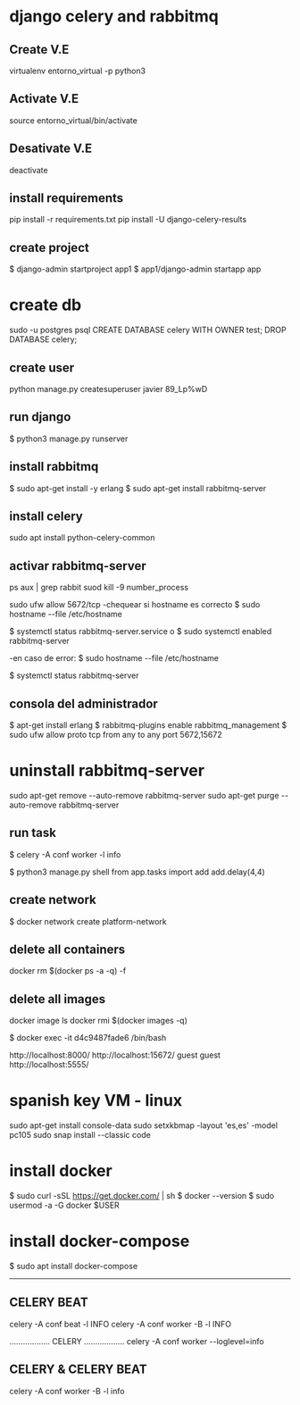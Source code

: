 # django celery and rabbitmq

## Create V.E
virtualenv entorno_virtual -p python3

## Activate V.E
source entorno_virtual/bin/activate

## Desativate V.E
deactivate

## install requirements
pip install -r requirements.txt 
pip install -U django-celery-results

## create project
$ django-admin startproject app1
$ app1/django-admin startapp app

# create db
sudo -u postgres psql
CREATE DATABASE celery WITH OWNER test;
DROP DATABASE celery;

## create user
python manage.py createsuperuser
javier
89_Lp%wD

## run django
$ python3 manage.py runserver

## install rabbitmq
$ sudo apt-get install -y erlang
$ sudo apt-get install rabbitmq-server

## install celery
sudo apt install python-celery-common

## activar rabbitmq-server
ps aux | grep rabbit
suod kill -9 number_process


sudo ufw allow 5672/tcp
-chequear si hostname es correcto
$ sudo hostname --file /etc/hostname

$ systemctl status rabbitmq-server.service
o
$ sudo systemctl enabled rabbitmq-server

-en caso de error:
$ sudo hostname --file /etc/hostname


$ systemctl status rabbitmq-server

## consola del administrador
$ apt-get install erlang
$ rabbitmq-plugins enable rabbitmq_management
$ sudo ufw allow proto tcp from any to any port 5672,15672

# uninstall rabbitmq-server
sudo apt-get remove --auto-remove rabbitmq-server
sudo apt-get purge --auto-remove rabbitmq-server

## run task 
$ celery -A conf worker -l info

$ python3 manage.py shell
from app.tasks import add
add.delay(4,4)

## create network
$ docker network create platform-network

## delete all containers
docker rm $(docker ps -a -q) -f

## delete all images
docker image ls
docker rmi $(docker images -q)

$ docker exec -it d4c9487fade6 /bin/bash

http://localhost:8000/
http://localhost:15672/
guest
guest
http://localhost:5555/

# spanish key VM - linux
sudo apt-get install console-data
sudo setxkbmap -layout 'es,es' -model pc105
sudo snap install --classic code

# install docker
$ sudo curl -sSL https://get.docker.com/ | sh
$ docker --version
$ sudo usermod -a -G docker $USER

# install docker-compose
$ sudo apt install docker-compose


------------------
CELERY BEAT
------------------
celery -A conf beat -l INFO 
celery -A conf worker -B -l INFO

..................
CELERY
..................
celery -A conf worker --loglevel=info

CELERY & CELERY BEAT
-------------------------
celery -A conf worker -B -l info

